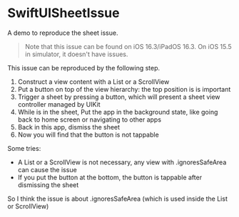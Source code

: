 # SwiftUISheetIssue

A demo to reproduce the sheet issue.

> Note that this issue can be found on iOS 16.3/iPadOS 16.3. On iOS 15.5 in simulator, it doesn't have issues.

This issue can be reproduced by the following step.

1. Construct a view content with a List or a ScrollView
2. Put a button on top of the view hierarchy: the top position is is important
3. Trigger a sheet by pressing a button, which will present a sheet view controller managed by UIKit
4. While is in the sheet, Put the app in the background state, like going back to home screen or navigating to other apps
5. Back in this app, dismiss the sheet
6. Now you will find that the button is not tappable

Some tries:
- A List or a ScrollView is not necessary, any view with .ignoresSafeArea can cause the issue
- If you put the button at the bottom, the button is tappable after dismissing the sheet

So I think the issue is about .ignoresSafeArea (which is used inside the List or ScrollView)
